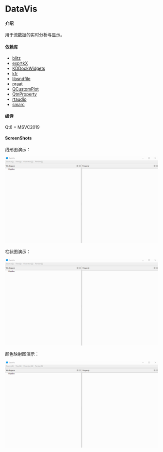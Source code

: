# DataVis

#### 介绍
用于流数据的实时分析与显示。

#### 依赖库
- [blitz](https://github.com/blitzpp/blitz)
- [exprtkX](https://gitee.com/koala999/exprtk-x)
- [KDDockWidgets](https://github.com/KDAB/KDDockWidgets)
- [kfr](https://www.kfr.dev/)
- [libsndfile](http://libsndfile.github.io/libsndfile/)
- [praat](https://www.fon.hum.uva.nl/praat/)
- [QCustomPlot](https://www.qcustomplot.com/)
- [QtnProperty](https://github.com/koala999cn/QtnProperty)
- [rtaudio](http://www.music.mcgill.ca/~gary/rtaudio/)
- [smarc](http://audio-smarc.sourceforge.net/)

#### 编译
Qt6 + MSVC2019

#### ScreenShots

线形图演示：

![线形图](screenshots/line_plot.gif)

柱状图演示：

![柱状图](screenshots/bar_plot.gif)

颜色映射图演示：

![颜色映射图](screenshots/color_map.gif)